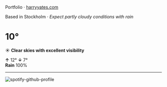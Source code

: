 Portfolio · [harryyates.com](https://harryyates.com)

<!-- WEATHER_START -->
Based in Stockholm · *Expect partly cloudy conditions with rain*

# 10°
☀️ **Clear skies with excellent visibility**

**↑** 12° **↓** 7°  
**Rain** 100%

---
<!-- WEATHER_END -->

<p align="left">
  <a>
    <img src="https://spotify-github-profile.kittinanx.com/api/view?uid=bigbello&cover_image=true&theme=natemoo-re&show_offline=true&background_color=121212&interchange=false&bar_color=53b14f&bar_color_cover=false" alt="spotify-github-profile">
  </a>
</p>
